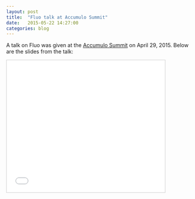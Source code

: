 ```yaml
---
layout: post
title:  "Fluo talk at Accumulo Summit"
date:   2015-05-22 14:27:00
categories: blog
---
```


A talk on Fluo was given at the [Accumulo Summit][1] on April 29, 2015.  Below are the slides from the talk:

<iframe src="//www.slideshare.net/slideshow/embed_code/key/kBl6Jb591OhY9Y" width="425" height="355" frameborder="0" marginwidth="0" marginheight="0" scrolling="no" style="border:1px solid #CCC; border-width:1px; margin-bottom:5px; max-width: 100%;" allowfullscreen> </iframe>

[1]: http://accumulosummit.com/
